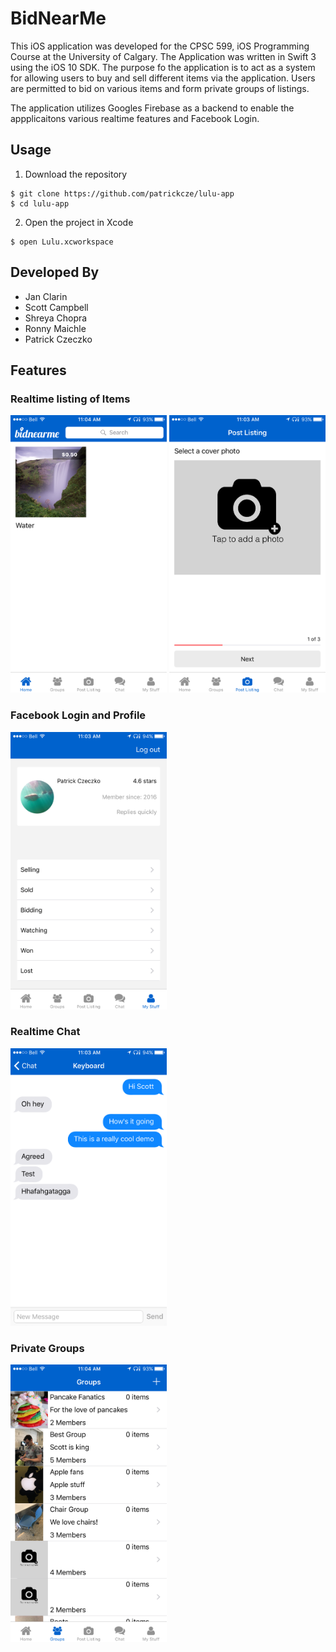 # BidNearMe
This iOS application was developed for the CPSC 599, iOS Programming Course at the University of Calgary. The Application was written in Swift 3 using the iOS 10 SDK. The purpose fo the application is to act as a system for allowing users to buy and sell different items via the application. Users are permitted to bid on various items and form private groups of listings. 

The application utilizes Googles Firebase as a backend to enable the appplicaitons various realtime features and Facebook Login. 

## Usage
1. Download the repository

```
$ git clone https://github.com/patrickcze/lulu-app
$ cd lulu-app
```

2. Open the project in Xcode

```
$ open Lulu.xcworkspace
```

## Developed By
* Jan Clarin 
* Scott Campbell
* Shreya Chopra
* Ronny Maichle
* Patrick Czeczko

## Features
### Realtime listing of Items

<img src="/ScreenShots/HomePage.PNG" alt="alt text" width="250" height="444">
<img src="/ScreenShots/ListingPosting.PNG" alt="alt text" width="250" height="444">

### Facebook Login and Profile

<img src="/ScreenShots/ProfileView.PNG" alt="alt text" width="250" height="444">

### Realtime Chat

<img src="/ScreenShots/RealTimeChat.PNG" alt="alt text" width="250" height="444">

### Private Groups

<img src="/ScreenShots/PrivateGroups.PNG" alt="alt text" width="250" height="444">
